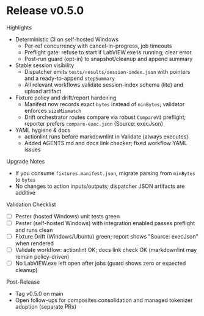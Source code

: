 # Release v0.5.0

Highlights

- Deterministic CI on self-hosted Windows
  - Per-ref concurrency with cancel-in-progress, job timeouts
  - Preflight gate: refuse to start if LabVIEW.exe is running; clear error
  - Post-run guard (opt-in) to snapshot/cleanup and append summary
- Stable session visibility
  - Dispatcher emits `tests/results/session-index.json` with pointers and a ready-to-append `stepSummary`
  - All relevant workflows validate session-index schema (lite) and upload artifact
- Fixture policy and drift/report hardening
  - Manifest now records exact `bytes` instead of `minBytes`; validator enforces `sizeMismatch`
  - Drift orchestrator routes compare via robust `CompareVI` preflight; reporter prefers `compare-exec.json` (Source: execJson)
- YAML hygiene & docs
  - actionlint runs before markdownlint in Validate (always executes)
  - Added AGENTS.md and docs link checker; fixed workflow YAML issues

Upgrade Notes

- If you consume `fixtures.manifest.json`, migrate parsing from `minBytes` to `bytes`
- No changes to action inputs/outputs; dispatcher JSON artifacts are additive

Validation Checklist

- [ ] Pester (hosted Windows) unit tests green
- [ ] Pester (self-hosted Windows) with integration enabled passes preflight and runs clean
- [ ] Fixture Drift (Windows/Ubuntu) green; report shows "Source: execJson" when rendered
- [ ] Validate workflow: actionlint OK; docs link check OK (markdownlint may remain policy-driven)
- [ ] No LabVIEW.exe left open after jobs (guard shows zero or expected cleanup)

Post-Release

- Tag v0.5.0 on main
- Open follow-ups for composites consolidation and managed tokenizer adoption (separate PRs)

